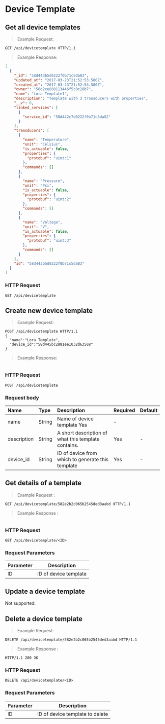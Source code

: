 
# Device Template

## Get all device templates

> Example Request:

```http
GET /api/devicetemplate HTTP/1.1
```

> Example Response:

```json
[
  {
    "_id": "58d443b5d0222f0b71c5da83",
    "updated_at": "2017-03-23T21:52:53.580Z",
    "created_at": "2017-03-23T21:52:53.580Z",
    "owner": "58d2ce808113446f5c8c28b7",
    "name": "Lora Template1",
    "description": "Template with 3 transducers with properties",
    "__v": 0,
    "linked_services": [
      {
        "service_id": "58d442c7d0222f0b71c5da82"
      }
    ],
    "transducers": [
      {
        "name": "Temperature",
        "unit": "Celsius",
        "is_actuable": false,
        "properties": {
          "protobuf": "uint:1"
        },
        "commands": []
      },
      {
        "name": "Pressure",
        "unit": "Psi",
        "is_actuable": false,
        "properties": {
          "protobuf": "uint:2"
        },
        "commands": []
      },
      {
        "name": "Voltage",
        "unit": "V",
        "is_actuable": false,
        "properties": {
          "protobuf": "uint:3"
        },
        "commands": []
      }
    ],
    "id": "58d443b5d0222f0b71c5da83"
  }
]
```

### HTTP Request
`GET /api/devicetemplate`

## Create new device template

> Example Request:

```http
POST /api/devicetemplate HTTP/1.1
{
  "name":"Lora Template",
  "device_id":"58d445bc2881ee1032d63508"  
}
```

> Example Response:

```json

```

### HTTP Request

`POST /api/devicetemplate`

### Request body

| Name | Type | Description | Required | Default|
|:----------|:-----|:------------|:----|:--------|
|name | String| Name of device template Yes| - |
|description| String| A short description of what this template contains.| Yes | - |
|device_id|String| ID of device from which to generate this template| Yes|-|

## Get details of a template

> Example Request :

```http
GET /api/devicetemplate/582e2b2c065b2545ded3aabd HTTP/1.1

```
> Example Response :

```json


```
### HTTP Request
`GET /api/devicetemplate/<ID>`

### Request Parameters
Parameter | Description
--------- | -----------
ID| ID of device template

## Update a device template

Not supported.

## Delete a device template


> Example Request:

```http
DELETE /api/devicetemplate/582e2b2c065b2545ded3aabd HTTP/1.1
```

> Example Response :

```http
HTTP/1.1 200 OK
```
### HTTP Request
`DELETE /api/devicetemplate/<ID>`

### Request Parameters
Parameter | Description
--------- | -----------
ID | ID of device template to delete